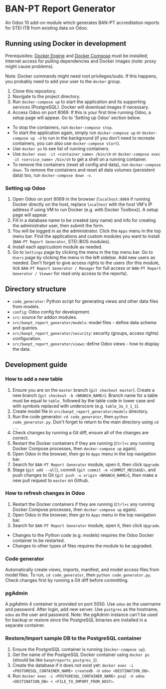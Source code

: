 # BAN-PT Report Generator

An Odoo 10 add-on module which generates BAN-PT accreditation reports for STEI ITB from existing data on Odoo.

## Running using Docker in development

Prerequisites: [Docker Engine](https://docs.docker.com/engine/installation/) and [Docker Compose](https://docs.docker.com/compose/install/) must be installed; Internet access for pulling dependencies and Docker images (note: proxy might cause problems).

Note: Docker commands might need root privileges/sudo. If this happens, you probably need to add your user to the `docker` group.

1. Clone this repository.
2. Navigate to the project directory.
3. Run `docker-compose up` to start the application and its supporting services (PostgreSQL). Docker will download images if necessary.
4. Access Odoo on port 8069. If this is your first time running Odoo, a setup page will appear. Go to 'Setting up Odoo' section below.

- To stop the containers, run `docker-compose stop`.
- To start the application again, simply run `docker-compose up` or `docker-compose up -d` to run in the background (if you don't need to recreate containers, you can also use `docker-compose start`).
- Use `docker ps` to see list of running containers.
- Use `docker exec -it <container_name> /bin/sh` or `docker-compose exec -it <service_name> /bin/sh` to get a shell on a running container.
- To remove the containers (reset all config and data), run `docker-compose down`. To remove the containers and reset all data volumes (persistent data) too, run `docker-compose down -v`.

### Setting up Odoo

1. Open Odoo on port 8069 in the browser (`localhost:8069` if running Docker directly on the host, replace `localhost` with the host VM's IP address if using VM to run Docker (e.g. with Docker Toolbox)). A setup page will appear.
2. Fill in a database name to be created (any name) and info for creating the administrator user, then submit the form.
3. You will be logged in as the administrator. Click the `Apps` menu in the top menu bar. Find the applications and custom modules you want to install (`BAN-PT Report Generator`, STEI iBOS modules).
4. Install each app/custom module as needed.
5. Go to `Settings` page by clicking the menu in the top menu bar. Go to `Users` page by clicking the menu in the left sidebar. Add new users as needed. Don't forget to give access rights to the users (for this module, tick `BAN-PT Report Generator / Manager` for full access or `BAN-PT Report Generator / Viewer` for read only access to the reports).

## Directory structure

- `code_generator`: Python script for generating views and other data files from models.
- `config`: Odoo config for development.
- `src`: source for addon modules.
- `src/banpt_report_generator/models`: model files - define data schema and queries.
- `src/banpt_report_generator/security`: security (groups, access rights) configuration.
- `src/banpt_report_generator/views`: define Odoo views - how to display the data.

## Development guide

### How to add a new table

1. Ensure you are on the `master` branch (`git checkout master`). Create a new branch (`git checkout -b <BRANCH_NAME>`). Branch name for a table must be equal to `table_` followed by the table code in lower case and with symbols replaced with underscore (e.g. `table_3a_3_1_1`).
2. Create model file in `src/banpt_report_generator/models` directory.
3. Run the code generator: `cd code_generator`, then `python code_generator.py`. Don't forget to return to the main directory using `cd ..`.
4. Check changes by running a Git diff, ensure all of the changes are correct.
5. Restart the Docker containers if they are running (`Ctrl+c` any running Docker Compose processes, then `docker-compose up` again).
6. Open Odoo in the browser, then go to `Apps` menu in the top navigation bar.
7. Search for `BAN-PT Report Generator` module, open it, then click `Upgrade`.
8. Stage (`git add --all`), commit (`git commit -m <COMMIT_MESSAGE>`, and push changes to Git (`git push -u origin <BRANCH_NAME>`), then make a new pull request to `master` on Github.

### How to refresh changes in Odoo

1. Restart the Docker containers if they are running (`Ctrl+c` any running Docker Compose processes, then `docker-compose up` again).
2. Open Odoo in the browser, then go to `Apps` menu in the top navigation bar.
3. Search for `BAN-PT Report Generator` module, open it, then click `Upgrade`.

- Changes to the Python code (e.g. models) requires the Odoo Docker container to be restarted.
- Changes to other types of files requires the module to be upgraded.

### Code generator

Automatically create views, imports, manifest, and model access files from model files.
To run, `cd code_generator`, then `python code_generator.py`.
Check changes first by running a Git diff before committing.

### pgAdmin

A pgAdmin 4 container is provided on port 5050. Use `odoo` as the username and password.
After login, add new server. Use `postgres` as the hostname, `odoo` as the user and password.
Note: the pgAdmin instance can't be used for backup or restore since the PostgreSQL binaries are installed in a separate container.

### Restore/Import sample DB to the PostgreSQL container

1. Ensure the PostgreSQL container is running (`docker-compose up`).
2. Get the name of the PostgreSQL Docker container using `docker ps` (should be like `banptreports_postgres_1`).
3. Create the database if it does not exist yet: `docker exec -i <POSTGRESQL_CONTAINER_NAME> createdb -U odoo <DESTINATION_DB>`.
4. Run `docker exec -i <POSTGRESQL_CONTAINER_NAME> psql -U odoo <DESTINATION_DB> < <FILE_TO_IMPORT_FROM_HOST>`.

